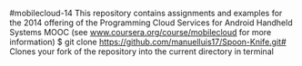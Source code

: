 #mobilecloud-14
This repository contains assignments and examples for the 2014 offering of the Programming Cloud Services for Android Handheld Systems MOOC (see www.coursera.org/course/mobilecloud for more information)
$ git clone https://github.com/manuelluis17/Spoon-Knife.git# Clones your fork of the repository into the current directory in terminal
